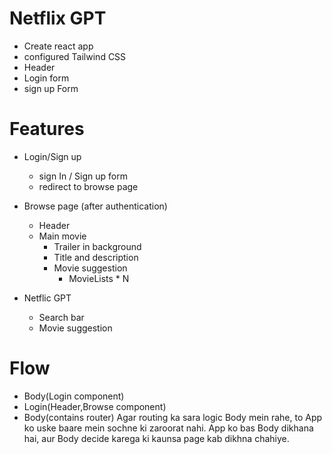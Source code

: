 # Netflix GPT
- Create react app
- configured Tailwind CSS
- Header
- Login form
- sign up Form

# Features
- Login/Sign up
    - sign In / Sign up form 
    - redirect to browse page
- Browse page (after authentication)
    - Header
    - Main movie
        - Trailer in background
        - Title and description
        - Movie suggestion
           - MovieLists * N

- Netflic GPT
    - Search bar
    - Movie suggestion

# Flow    
- Body(Login component) 
- Login(Header,Browse component)
- Body(contains router) Agar routing ka sara logic Body mein rahe, to App ko uske baare mein sochne ki zaroorat nahi. App ko bas Body dikhana hai, aur Body decide karega ki kaunsa page kab dikhna chahiye.
